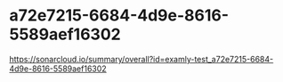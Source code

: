# a72e7215-6684-4d9e-8616-5589aef16302
https://sonarcloud.io/summary/overall?id=examly-test_a72e7215-6684-4d9e-8616-5589aef16302

